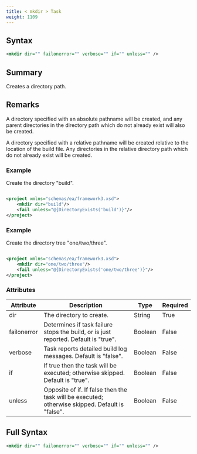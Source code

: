 ```yaml
---
title: < mkdir > Task
weight: 1109
---
```

## Syntax
```xml
<mkdir dir="" failonerror="" verbose="" if="" unless="" />
```
## Summary ##
Creates a directory path.

## Remarks ##
A directory specified with an absolute pathname will be
created, and any parent directories in the directory path which
do not already exist will also be created.

A directory specified with a relative pathname will be created
relative to the
location of the build file.  Any directories in the relative
directory path which do not already exist will be created.



### Example ###
Create the directory &quot;build&quot;.


```xml

<project xmlns="schemas/ea/framework3.xsd">
    <mkdir dir="build"/>
    <fail unless="@{DirectoryExists('build')}"/>
</project>

```


### Example ###
Create the directory tree &quot;one/two/three&quot;.


```xml

<project xmlns="schemas/ea/framework3.xsd">
    <mkdir dir="one/two/three"/>
    <fail unless="@{DirectoryExists('one/two/three')}"/>
</project>

```



### Attributes
| Attribute | Description | Type | Required |
| --------- | ----------- | ---- | -------- |
| dir | The directory to create. | String | True |
| failonerror | Determines if task failure stops the build, or is just reported. Default is &quot;true&quot;. | Boolean | False |
| verbose | Task reports detailed build log messages.  Default is &quot;false&quot;. | Boolean | False |
| if | If true then the task will be executed; otherwise skipped. Default is &quot;true&quot;. | Boolean | False |
| unless | Opposite of if.  If false then the task will be executed; otherwise skipped. Default is &quot;false&quot;. | Boolean | False |

## Full Syntax
```xml
<mkdir dir="" failonerror="" verbose="" if="" unless="" />
```
